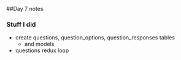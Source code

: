 ##Day 7 notes

### Stuff I did
+ create questions, question_options, question_responses tables
  - and models
+ questions redux loop
